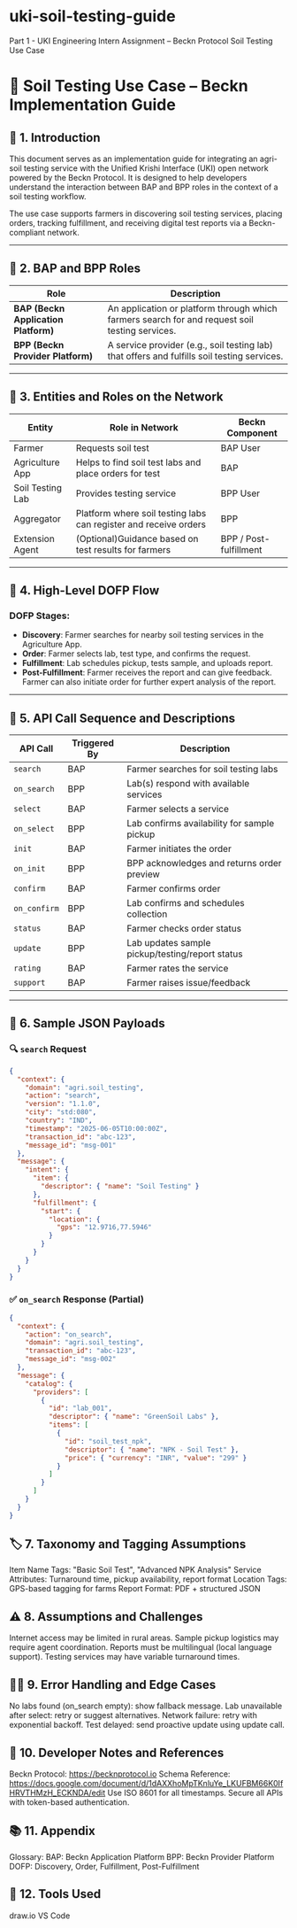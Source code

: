 # uki-soil-testing-guide
Part 1 - UKI Engineering Intern Assignment – Beckn Protocol Soil Testing Use Case
# 🌾 Soil Testing Use Case – Beckn Implementation Guide

## 📘 1. Introduction

This document serves as an implementation guide for integrating an agri-soil testing service with the Unified Krishi Interface (UKI) open network powered by the Beckn Protocol. It is designed to help developers understand the interaction between BAP and BPP roles in the context of a soil testing workflow.

The use case supports farmers in discovering soil testing services, placing orders, tracking fulfillment, and receiving digital test reports via a Beckn-compliant network.

---

## 🧱 2. BAP and BPP Roles

| Role | Description |
|------|-------------|
| **BAP (Beckn Application Platform)** | An application or platform through which farmers search for and request soil testing services. |
| **BPP (Beckn Provider Platform)** | A service provider (e.g., soil testing lab) that offers and fulfills soil testing services. |

---

## 👥 3. Entities and Roles on the Network

| Entity             | Role in Network           | Beckn Component  |
|--------------------|---------------------------|------------------|
| Farmer             | Requests soil test         | BAP User        |
| Agriculture App    | Helps to find soil test labs and place orders for test | BAP   |
| Soil Testing Lab   | Provides testing service   | BPP User  |
| Aggregator         | Platform where soil testing labs can register and receive orders | BPP |
| Extension Agent    | (Optional)Guidance based on test results for farmers | BPP / Post-fulfillment |

---

## 🔄 4. High-Level DOFP Flow

### DOFP Stages:
- **Discovery**: Farmer searches for nearby soil testing services in the Agriculture App.
- **Order**: Farmer selects lab, test type, and confirms the request.
- **Fulfillment**: Lab schedules pickup, tests sample, and uploads report.
- **Post-Fulfillment**: Farmer receives the report and can give feedback. Farmer can also initiate order for further expert analysis of the report.

---

## 🧪 5. API Call Sequence and Descriptions

| API Call     | Triggered By | Description |
|--------------|--------------|-------------|
| `search`     | BAP          | Farmer searches for soil testing labs |
| `on_search`  | BPP          | Lab(s) respond with available services |
| `select`     | BAP          | Farmer selects a service |
| `on_select`  | BPP          | Lab confirms availability for sample pickup |
| `init`       | BAP          | Farmer initiates the order |
| `on_init`    | BPP          | BPP acknowledges and returns order preview |
| `confirm`    | BAP          | Farmer confirms order |
| `on_confirm` | BPP          | Lab confirms and schedules collection |
| `status`     | BAP          | Farmer checks order status |
| `update`     | BPP          | Lab updates sample pickup/testing/report status |
| `rating`     | BAP          | Farmer rates the service |
| `support`    | BAP          | Farmer raises issue/feedback |

---

## 📄 6. Sample JSON Payloads

### 🔍 `search` Request
```json
{
  "context": {
    "domain": "agri.soil_testing",
    "action": "search",
    "version": "1.1.0",
    "city": "std:080",
    "country": "IND",
    "timestamp": "2025-06-05T10:00:00Z",
    "transaction_id": "abc-123",
    "message_id": "msg-001"
  },
  "message": {
    "intent": {
      "item": {
        "descriptor": { "name": "Soil Testing" }
      },
      "fulfillment": {
        "start": {
          "location": {
            "gps": "12.9716,77.5946"
          }
        }
      }
    }
  }
}
```

### ✅ `on_search` Response (Partial)
```json
{
  "context": {
    "action": "on_search",
    "domain": "agri.soil_testing",
    "transaction_id": "abc-123",
    "message_id": "msg-002"
  },
  "message": {
    "catalog": {
      "providers": [
        {
          "id": "lab_001",
          "descriptor": { "name": "GreenSoil Labs" },
          "items": [
            {
              "id": "soil_test_npk",
              "descriptor": { "name": "NPK - Soil Test" },
              "price": { "currency": "INR", "value": "299" }
            }
          ]
        }
      ]
    }
  }
}
```


## 🏷️ 7. Taxonomy and Tagging Assumptions
Item Name Tags: "Basic Soil Test", "Advanced NPK Analysis"
Service Attributes: Turnaround time, pickup availability, report format
Location Tags: GPS-based tagging for farms
Report Format: PDF + structured JSON

## ⚠️ 8. Assumptions and Challenges
Internet access may be limited in rural areas.
Sample pickup logistics may require agent coordination.
Reports must be multilingual (local language support).
Testing services may have variable turnaround times.

## 🧑‍💻 9. Error Handling and Edge Cases
No labs found (on_search empty): show fallback message.
Lab unavailable after select: retry or suggest alternatives.
Network failure: retry with exponential backoff.
Test delayed: send proactive update using update call.

## 🔗 10. Developer Notes and References
Beckn Protocol: https://becknprotocol.io
Schema Reference: https://docs.google.com/document/d/1dAXXhoMpTKnluYe_LKUFBM66K0IfHRVTHMzH_ECKNDA/edit
Use ISO 8601 for all timestamps.
Secure all APIs with token-based authentication.

## 📚 11. Appendix
Glossary:
BAP: Beckn Application Platform
BPP: Beckn Provider Platform
DOFP: Discovery, Order, Fulfillment, Post-Fulfillment

## 🔧 12. Tools Used
draw.io
VS Code
